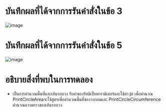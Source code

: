 # บันทึกผลที่ได้จากการรันคำสั่งในข้อ 3
![image](https://github.com/65030121natthamon/03376836-OOP-2566-Lab-06/assets/144195611/a3b92886-7f7b-458a-a61b-dc71a5802a9c)


# บันทึกผลที่ได้จากการรันคำสั่งในข้อ 5
![image](https://github.com/65030121natthamon/03376836-OOP-2566-Lab-06/assets/144195611/82254869-10d8-40e3-a416-0a401541d623)


# อธิบายสิ่งที่พบในการทดลอง
- เป็นการคำนวณพื้นที่และเส้นรอบวง รับค่าของรัศมีเป็ยพารามิเตอร์และใช้ค่า pi เพื่อคำนวณ PrintCircleAreaจะใช้สูตรเพื่อคำนวณพื้นที่ของวงกลมและ PrintCircleCircumference คำนวณความยาวของเส้นรอบวง 
